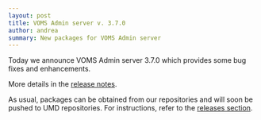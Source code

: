 ```yaml
---
layout: post
title: VOMS Admin server v. 3.7.0
author: andrea
summary: New packages for VOMS Admin server 
---
```


Today we announce VOMS Admin server 3.7.0 which provides some bug fixes
and enhancements. 

More details in the [release notes][rn-admin].

As usual, packages can be obtained from our repositories and will soon be
pushed to UMD repositories. For instructions, refer to  the [releases
section][releases].

[rn-admin]: {{site.baseurl}}/release-notes/voms-admin-server/3.7.0
[releases]: {{site.baseurl}}/releases.html
